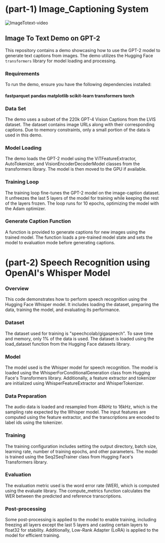 
# (part-1) Image_Captioning System

![ImageTotext-video](https://github.com/parthdholakiya/GPT-2-Based-Image-to-Text-System/assets/94167271/13fb6eb4-4e75-4502-98f0-a3991dd337cd)

## Image To Text Demo on GPT-2

This repository contains a demo showcasing how to use the GPT-2 model to generate text captions from images. The demo utilizes the Hugging Face `transformers` library for model loading and processing.

### Requirements

To run the demo, ensure you have the following dependencies installed:
#### fastparquet pandas matplotlib scikit-learn transformers torch


### Data Set

The demo uses a subset of the 220k GPT-4 Vision Captions from the LVIS dataset. The dataset contains image URLs along with their corresponding captions. Due to memory constraints, only a small portion of the data is used in this demo.

### Model Loading

The demo loads the GPT-2 model using the ViTFeatureExtractor, AutoTokenizer, and VisionEncoderDecoderModel classes from the transformers library. The model is then moved to the GPU if available.

### Training Loop

The training loop fine-tunes the GPT-2 model on the image-caption dataset. It unfreezes the last 5 layers of the model for training while keeping the rest of the layers frozen. The loop runs for 10 epochs, optimizing the model with the Adam optimizer.

### Generate Caption Function

A function is provided to generate captions for new images using the trained model. The function loads a pre-trained model state and sets the model to evaluation mode before generating captions.

# (part-2) Speech Recognition using OpenAI's Whisper Model

### Overview

This code demonstrates how to perform speech recognition using the Hugging Face Whisper model. It includes loading the dataset, preparing the data, training the model, and evaluating its performance.

### Dataset

The dataset used for training is "speechcolab/gigaspeech". To save time and memory, only 1% of the data is used. The dataset is loaded using the load_dataset function from the Hugging Face datasets library.

### Model

The model used is the Whisper model for speech recognition. The model is loaded using the WhisperForConditionalGeneration class from Hugging Face's Transformers library. Additionally, a feature extractor and tokenizer are initialized using WhisperFeatureExtractor and WhisperTokenizer.

### Data Preparation

The audio data is loaded and resampled from 48kHz to 16kHz, which is the sampling rate expected by the Whisper model. The input features are computed using the feature extractor, and the transcriptions are encoded to label ids using the tokenizer.

### Training

The training configuration includes setting the output directory, batch size, learning rate, number of training epochs, and other parameters. The model is trained using the Seq2SeqTrainer class from Hugging Face's Transformers library.

### Evaluation

The evaluation metric used is the word error rate (WER), which is computed using the evaluate library. The compute_metrics function calculates the WER between the predicted and reference transcriptions.

### Post-processing

Some post-processing is applied to the model to enable training, including freezing all layers except the last 5 layers and casting certain layers to float32 for stability. Additionally, Low-Rank Adapter (LoRA) is applied to the model for efficient training.

